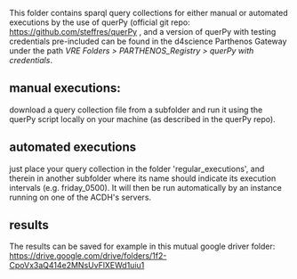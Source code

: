 This folder contains sparql query collections for either manual or automated executions by the use of querPy (official git repo: https://github.com/steffres/querPy , and a version of querPy with testing credentials pre-included can be found in the d4science Parthenos Gateway under the path *VRE Folders > PARTHENOS_Registry > querPy with credentials*.

## manual executions:

download a query collection file from a subfolder and run it using the querPy script locally on your machine (as described in the querPy repo).

## automated executions

just place your query collection in the folder 'regular_executions', and therein in another subfolder where its name should indicate its execution intervals (e.g. friday_0500). It will then be run automatically by an instance running on one of the ACDH's servers.

## results

The results can be saved for example in this mutual google driver folder: https://drive.google.com/drive/folders/1f2-CpoVx3aQ414e2MNsUvFlXEWd1uiu1
